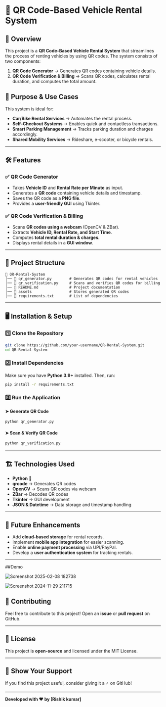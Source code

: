 # 🚗 QR Code-Based Vehicle Rental System

## 📌 Overview
This project is a **QR Code-Based Vehicle Rental System** that streamlines the process of renting vehicles by using QR codes. The system consists of two components:

1. **QR Code Generator** → Generates QR codes containing vehicle details.
2. **QR Code Verification & Billing** → Scans QR codes, calculates rental duration, and computes the total amount.

## 🎯 Purpose & Use Cases
This system is ideal for:
- **Car/Bike Rental Services** → Automates the rental process.
- **Self-Checkout Systems** → Enables quick and contactless transactions.
- **Smart Parking Management** → Tracks parking duration and charges accordingly.
- **Shared Mobility Services** → Rideshare, e-scooter, or bicycle rentals.

---

## 🛠️ Features
### ✅ QR Code Generator
- Takes **Vehicle ID** and **Rental Rate per Minute** as input.
- Generates a **QR code** containing vehicle details and timestamp.
- Saves the QR code as a **PNG file**.
- Provides a **user-friendly GUI** using Tkinter.

### ✅ QR Code Verification & Billing
- Scans **QR codes using a webcam** (OpenCV & ZBar).
- Extracts **Vehicle ID, Rental Rate, and Start Time**.
- Computes **total rental duration & charges**.
- Displays rental details in a **GUI window**.

---

## 📂 Project Structure
```
📁 QR-Rental-System
│── 📄 qr_generator.py        # Generates QR codes for rental vehicles
│── 📄 qr_verification.py     # Scans and verifies QR codes for billing
│── 📄 README.md              # Project documentation
│── 📁 assets                 # Stores generated QR codes
│── 📄 requirements.txt       # List of dependencies
```

---

## 🖥️ Installation & Setup
### 1️⃣ Clone the Repository
```bash
git clone https://github.com/your-username/QR-Rental-System.git
cd QR-Rental-System
```

### 2️⃣ Install Dependencies
Make sure you have **Python 3.9+** installed. Then, run:
```bash
pip install -r requirements.txt
```

### 3️⃣ Run the Application
#### ➤ Generate QR Code
```bash
python qr_generator.py
```
#### ➤ Scan & Verify QR Code
```bash
python qr_verification.py
```

---

## 🏗️ Technologies Used
- **Python** 🐍
- **qrcode** → Generates QR codes
- **OpenCV** → Scans QR codes via webcam
- **ZBar** → Decodes QR codes
- **Tkinter** → GUI development
- **JSON & Datetime** → Data storage and timestamp handling

---

## 🚀 Future Enhancements
- Add **cloud-based storage** for rental records.
- Implement **mobile app integration** for easier scanning.
- Enable **online payment processing** via UPI/PayPal.
- Develop a **user authentication system** for tracking rentals.

---
##Demo

![Screenshot 2025-02-08 182738](https://github.com/user-attachments/assets/d821bd8f-f5d4-44c1-801b-fe7a4b285366)

![Screenshot 2024-11-29 211715](https://github.com/user-attachments/assets/714debf6-3ead-4fc6-8502-b3b892f865f3)


## 🤝 Contributing
Feel free to contribute to this project! Open an **issue** or **pull request** on GitHub.

---

## 📜 License
This project is **open-source** and licensed under the MIT License.

---

## 🌟 Show Your Support
If you find this project useful, consider giving it a ⭐ on GitHub!

---

**Developed with ❤️ by [Rishik kumar]**

